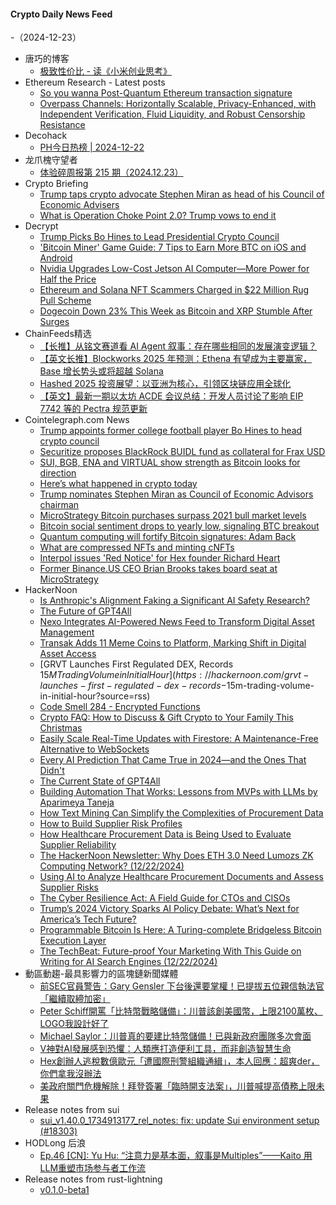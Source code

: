 #### Crypto Daily News Feed
-（2024-12-23）

- 唐巧的博客
  - [极致性价比 - 读《小米创业思考》](https://blog.devtang.com/2024/12/22/xiaomi-development-notes/)
- Ethereum Research - Latest posts
  - [So you wanna Post-Quantum Ethereum transaction signature](https://ethresear.ch/t/so-you-wanna-post-quantum-ethereum-transaction-signature/21291#post_13)
  - [Overpass Channels: Horizontally Scalable, Privacy-Enhanced, with Independent Verification, Fluid Liquidity, and Robust Censorship Resistance](https://ethresear.ch/t/overpass-channels-horizontally-scalable-privacy-enhanced-with-independent-verification-fluid-liquidity-and-robust-censorship-resistance/19756?page=2#post_31)
- Decohack
  - [PH今日热榜 | 2024-12-22](https://decohack.com/producthunt-daily-2024-12-22/)
- 龙爪槐守望者
  - [体验碎周报第 215 期（2024.12.23）](https://www.ftium4.com/ux-weekly-215.html)
- Crypto Briefing
  - [Trump taps crypto advocate Stephen Miran as head of his Council of Economic Advisers](https://cryptobriefing.com/trump-picks-council-economic-advisers/)
  - [What is Operation Choke Point 2.0? Trump vows to end it](https://cryptobriefing.com/operation-choke-point-2-0-explained/)
- Decrypt
  - [Trump Picks Bo Hines to Lead Presidential Crypto Council](https://decrypt.co/298484/trump-picks-bo-hines-crypto-council)
  - ['Bitcoin Miner' Game Guide: 7 Tips to Earn More BTC on iOS and Android](https://decrypt.co/resources/bitcoin-miner-game-guide-earn-more-btc-ios-android)
  - [Nvidia Upgrades Low-Cost Jetson AI Computer—More Power for Half the Price](https://decrypt.co/297983/nvidia-upgrades-low-cost-jetson-ai-computer)
  - [Ethereum and Solana NFT Scammers Charged in $22 Million Rug Pull Scheme](https://decrypt.co/298427/ethereum-solana-nft-scammers-charged-22m-rug-pulls)
  - [Dogecoin Down 23% This Week as Bitcoin and XRP Stumble After Surges](https://decrypt.co/298447/dogecoin-down-bitcoin-xrp-stumble)
- ChainFeeds精选
  - [【长推】从铭文赛道看 AI Agent 叙事：存在哪些相同的发展演变逻辑？](https://www.chainfeeds.xyz/feed/detail/2c66fa72-082b-48fa-ae30-095a4447150a)
  - [【英文长推】Blockworks 2025 年预测：Ethena 有望成为主要赢家，Base 增长势头或将超越 Solana](https://www.chainfeeds.xyz/feed/detail/7ef58231-7feb-4b40-a2e8-420b94f13e2e)
  - [Hashed 2025 投资展望：以亚洲为核心，引领区块链应用全球化](https://www.chainfeeds.xyz/feed/detail/701e5d71-56a6-4e43-ac66-3076b733b527)
  - [【英文】最新一期以太坊 ACDE 会议总结：开发人员讨论了影响 EIP 7742 等的 Pectra 规范更新](https://www.chainfeeds.xyz/feed/detail/70ef7ed2-6c2d-40f4-905a-fe2ff58148a7)
- Cointelegraph.com News
  - [Trump appoints former college football player Bo Hines to head crypto council](https://cointelegraph.com/news/trump-appoints-bo-hines-head-crypto-council?utm_source=rss_feed&utm_medium=rss&utm_campaign=rss_partner_inbound)
  - [Securitize proposes BlackRock BUIDL fund as collateral for Frax USD](https://cointelegraph.com/news/securitize-proposes-black-rock-buidl-back-frax-stablecoin?utm_source=rss_feed&utm_medium=rss&utm_campaign=rss_partner_inbound)
  - [SUI, BGB, ENA and VIRTUAL show strength as Bitcoin looks for direction](https://cointelegraph.com/news/sui-bgb-ena-and-virtual-show-strength-as-bitcoin-looks-for-direction?utm_source=rss_feed&utm_medium=rss&utm_campaign=rss_partner_inbound)
  - [Here’s what happened in crypto today](https://cointelegraph.com/news/what-happened-in-crypto-today?utm_source=rss_feed&utm_medium=rss&utm_campaign=rss_partner_inbound)
  - [Trump nominates Stephen Miran as Council of Economic Advisors chairman](https://cointelegraph.com/news/trump-nominates-stephen-miran-council-economic-advisors-chair?utm_source=rss_feed&utm_medium=rss&utm_campaign=rss_partner_inbound)
  - [MicroStrategy Bitcoin purchases surpass 2021 bull market levels](https://cointelegraph.com/news/micro-strategy-bitcoin-purchases-surpass-2021-bull-market?utm_source=rss_feed&utm_medium=rss&utm_campaign=rss_partner_inbound)
  - [Bitcoin social sentiment drops to yearly low, signaling BTC breakout](https://cointelegraph.com/news/bitcoin-social-sentiment-drops-yearly-low-signaling-btc-breakout?utm_source=rss_feed&utm_medium=rss&utm_campaign=rss_partner_inbound)
  - [Quantum computing will fortify Bitcoin signatures: Adam Back](https://cointelegraph.com/news/quantum-computing-fortify-bitcoin-signatures-adam-back?utm_source=rss_feed&utm_medium=rss&utm_campaign=rss_partner_inbound)
  - [What are compressed NFTs and minting cNFTs](https://cointelegraph.com/explained/what-are-compressed-nfts-and-minting-cnfts?utm_source=rss_feed&utm_medium=rss&utm_campaign=rss_partner_inbound)
  - [Interpol issues &#039;Red Notice&#039; for Hex founder Richard Heart](https://cointelegraph.com/news/hex-founder-richard-heart-interpol-wanted-list-red-notice?utm_source=rss_feed&utm_medium=rss&utm_campaign=rss_partner_inbound)
  - [Former Binance.US CEO Brian Brooks takes board seat at MicroStrategy](https://cointelegraph.com/news/former-binance-us-brian-brooks-board-seat-michael-saylor-microstrategy?utm_source=rss_feed&utm_medium=rss&utm_campaign=rss_partner_inbound)
- HackerNoon
  - [Is Anthropic's Alignment Faking a Significant AI Safety Research?](https://hackernoon.com/is-anthropics-alignment-faking-a-significant-ai-safety-research?source=rss)
  - [The Future of GPT4All](https://hackernoon.com/the-future-of-gpt4all?source=rss)
  - [Nexo Integrates AI-Powered News Feed to Transform Digital Asset Management](https://hackernoon.com/nexo-integrates-ai-powered-news-feed-to-transform-digital-asset-management?source=rss)
  - [Transak Adds 11 Meme Coins to Platform, Marking Shift in Digital Asset Access](https://hackernoon.com/transak-adds-11-meme-coins-to-platform-marking-shift-in-digital-asset-access?source=rss)
  - [GRVT Launches First Regulated DEX, Records $15M Trading Volume in Initial Hour](https://hackernoon.com/grvt-launches-first-regulated-dex-records-$15m-trading-volume-in-initial-hour?source=rss)
  - [Code Smell 284 - Encrypted Functions](https://hackernoon.com/code-smell-284-encrypted-functions?source=rss)
  - [Crypto FAQ: How to Discuss & Gift Crypto to Your Family This Christmas](https://hackernoon.com/crypto-faq-how-to-discuss-and-gift-crypto-to-your-family-this-christmas?source=rss)
  - [​​Easily Scale Real-Time Updates with Firestore: A Maintenance-Free Alternative to WebSockets](https://hackernoon.com/easily-scale-real-time-updates-with-firestore-a-maintenance-free-alternative-to-websockets?source=rss)
  - [Every AI Prediction That Came True in 2024—and the Ones That Didn't](https://hackernoon.com/every-ai-prediction-that-came-true-in-2024and-the-ones-that-didnt?source=rss)
  - [The Current State of GPT4All](https://hackernoon.com/the-current-state-of-gpt4all?source=rss)
  - [Building Automation That Works: Lessons from MVPs with LLMs by Aparimeya Taneja](https://hackernoon.com/building-automation-that-works-lessons-from-mvps-with-llms-by-aparimeya-taneja?source=rss)
  - [How Text Mining Can Simplify the Complexities of Procurement Data](https://hackernoon.com/how-text-mining-can-simplify-the-complexities-of-procurement-data?source=rss)
  - [How to Build Supplier Risk Profiles](https://hackernoon.com/how-to-build-supplier-risk-profiles?source=rss)
  - [How Healthcare Procurement Data is Being Used to Evaluate Supplier Reliability](https://hackernoon.com/how-healthcare-procurement-data-is-being-used-to-evaluate-supplier-reliability?source=rss)
  - [The HackerNoon Newsletter: Why Does ETH 3.0 Need Lumozs ZK Computing Network?  (12/22/2024)](https://hackernoon.com/12-22-2024-newsletter?source=rss)
  - [Using AI to Analyze Healthcare Procurement Documents and Assess Supplier Risks](https://hackernoon.com/using-ai-to-analyze-healthcare-procurement-documents-and-assess-supplier-risks?source=rss)
  - [The Cyber Resilience Act: A Field Guide for CTOs and CISOs](https://hackernoon.com/the-cyber-resilience-act-a-field-guide-for-ctos-and-cisos?source=rss)
  - [Trump’s 2024 Victory Sparks AI Policy Debate: What’s Next for America’s Tech Future?](https://hackernoon.com/trumps-2024-victory-sparks-ai-policy-debate-whats-next-for-americas-tech-future?source=rss)
  - [Programmable Bitcoin Is Here: A Turing-complete Bridgeless Bitcoin Execution Layer](https://hackernoon.com/programmable-bitcoin-is-here-a-turing-complete-bridgeless-bitcoin-execution-layer?source=rss)
  - [The TechBeat: Future-proof Your Marketing With This Guide on Writing for AI Search Engines (12/22/2024)](https://hackernoon.com/12-22-2024-techbeat?source=rss)
- 動區動趨-最具影響力的區塊鏈新聞媒體
  - [前SEC官員警告：Gary Gensler 下台後還要掌權！已提拔五位親信執法官「繼續取締加密」](https://www.blocktempo.com/crypto-battle-looms-at-sec/)
  - [Peter Schiff開罵「比特幣戰略儲備」：川普該創美國幣，上限2100萬枚、LOGO我設計好了](https://www.blocktempo.com/peter-schiff-suggests-creating-usa-coin/)
  - [Michael Saylor：川普真的要建比特幣儲備！已與新政府團隊多次會面](https://www.blocktempo.com/trump-is-serious-about-a-bitcoin-reserve/)
  - [V神對AI發展感到恐懼：人類應打造便利工具，而非創造智慧生命](https://www.blocktempo.com/vitalik-on-agi-and-asi/)
  - [Hex創辦人逃稅數億歐元「遭國際刑警組織通緝」，本人回應：超爽der，你們拿我沒辦法](https://www.blocktempo.com/hex-founder-wanted-by-interpol/)
  - [美政府關門危機解除！拜登簽署「臨時開支法案」，川普喊提高債務上限未果](https://www.blocktempo.com/biden-signs-bill-that-averts-government-shutdown/)
- Release notes from sui
  - [sui_v1.40.0_1734913177_rel_notes: fix: update Sui environment setup (#18303)](https://github.com/MystenLabs/sui/releases/tag/sui_v1.40.0_1734913177_rel_notes)
- HODLong 后浪
  - [Ep.46 [CN]: Yu Hu: “注意力是基本面，叙事是Multiples”——Kaito 用LLM重塑市场参与者工作流](https://hodlong-hou-lang.simplecast.com/episodes/ep45-cn-yu-hu-kaito-_2jdu0dO)
- Release notes from rust-lightning
  - [v0.1.0-beta1](https://github.com/lightningdevkit/rust-lightning/releases/tag/v0.1.0-beta1)
